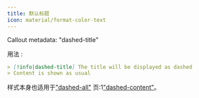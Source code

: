 ```yaml
---
title: 默认标题
icon: material/format-color-text
---
```


Callout metadata: "dashed-title"

用法 :

```md
> [!info|dashed-title] The title will be displayed as dashed
> Content is shown as usual
```

样式本身也适用于["dashed-all"](../combined-styling/page-20.md)
页:1["dashed-content"](../content-styling/page-10.md)。

